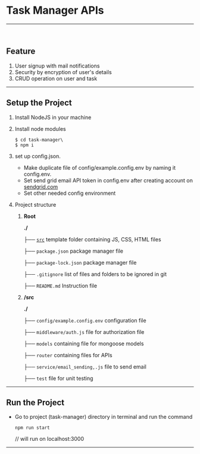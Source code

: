 # Task Manager APIs
<hr>
<br/>

## Feature

1. User signup with mail notifications
2. Security by encryption of user's details 
3. CRUD operation on user and task

<hr>

## Setup the Project

1. Install NodeJS in your machine

2. Install node modules

   ```
   $ cd task-manager\
   $ npm i
   ```

3. set up config.json.

    * Make duplicate file of config/example.config.env by naming it config.env.
    * Set send grid email API token in config.env after creating account on [sendgrid.com](https://app.sendgrid.com/)
    * Set other needed config environment

5. Project structure

    1. **Root**

       **./**

       ├── <u>`src`</u> template folder containing JS, CSS, HTML files

       ├── `package.json` package manager file

       ├── `package-lock.json` package manager file

       ├── `.gitignore` list of files and folders to be ignored in git

       ├── `README.md` Instruction file
    
    2. **/src**
        
        **./**

       ├── `config/example.config.env` configuration file

       ├── `middleware/auth.js` file for authorization file

       ├── `models` containing file for mongoose models

       ├── `router` containing files for APIs

       ├── `service/email_sending,.js` file to send email

       ├── `test` file for unit testing

<hr>

## Run the Project

* Go to project (task-manager) directory in terminal and run the command

   ```
   npm run start 
   ```

  // will run on localhost:3000

<hr>